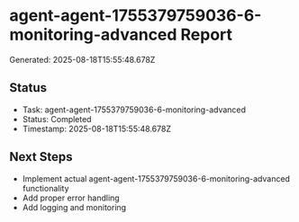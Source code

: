 # agent-agent-1755379759036-6-monitoring-advanced Report

Generated: 2025-08-18T15:55:48.678Z

## Status
- Task: agent-agent-1755379759036-6-monitoring-advanced
- Status: Completed
- Timestamp: 2025-08-18T15:55:48.678Z

## Next Steps
- Implement actual agent-agent-1755379759036-6-monitoring-advanced functionality
- Add proper error handling
- Add logging and monitoring
